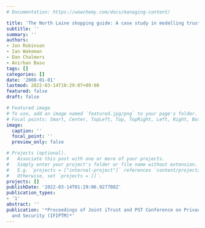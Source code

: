 ```yaml
---
# Documentation: https://wowchemy.com/docs/managing-content/

title: 'The North Laine shopping guide: A case study in modelling trust in applications'
subtitle: ''
summary: ''
authors:
- Jon Robinson
- Ian Wakeman
- Dan Chalmers
- Anirban Basu
tags: []
categories: []
date: '2008-01-01'
lastmod: 2022-03-14T10:29:07+09:00
featured: false
draft: false

# Featured image
# To use, add an image named `featured.jpg/png` to your page's folder.
# Focal points: Smart, Center, TopLeft, Top, TopRight, Left, Right, BottomLeft, Bottom, BottomRight.
image:
  caption: ''
  focal_point: ''
  preview_only: false

# Projects (optional).
#   Associate this post with one or more of your projects.
#   Simply enter your project's folder or file name without extension.
#   E.g. `projects = ["internal-project"]` references `content/project/deep-learning/index.md`.
#   Otherwise, set `projects = []`.
projects: []
publishDate: '2022-03-14T01:29:06.927708Z'
publication_types:
- '1'
abstract: ''
publication: '*Proceedings of Joint iTrust and PST Conference on Privacy, Trust Management
  and Security (IFIPTM)*'
---
```

